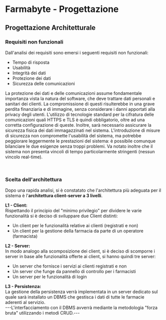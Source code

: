 # Farmabyte - Progettazione

## Progettazione Architetturale

### Requisiti non funzionali

Dall'analisi dei requisiti sono emersi i seguenti requisiti non funzionali:
- Tempo di risposta
- Usabilità
- Integrità dei dati
- Protezione dei dati 
- Sicurezza delle comunicazioni

La protezione dei dati e delle comunicazioni assume fondamentale importanza vista la natura del software, che deve trattare dati personali e sanitari dei clienti. La compromissione di questi risulterebbe in una grave perdita finanziaria e di immagine, senza considerare i danni apportati alla privacy degli utenti. L'utilizzo di tecnologie standard per la cifratura delle comunicazioni quali HTTPS e TLS è quindi obbligatorio, oltre ad una corretta configurazione di queste. Inoltre, sarà necessario assicurare la sicurezza fisica dei dati immagazzinati nel sistema.
L'introduzione di misure di sicurezza non compromette l'usabilità del sistema, ma potrebbe peggiorare leggermente le prestazioni del sistema: è possibile comunque bilanciare le due esigenze senza troppi problemi. Va notato inoltre che il sistema non presenta vincoli di tempo particolarmente stringenti (nessun vincolo real-time).

<br>

### Scelta dell'architettura

Dopo una rapida analisi, si è constatato che l'architettura più adeguata per il sistema è l'**architettura client-server a 3 livelli**.

**L1 - Client:**
<br>
Rispettando il principio del "minimo privilegio" per dividere le varie funzionalità si è deciso di sviluppare due Client distinti:

- Un client per le funzionalità relative ai clienti (registrati e non)
- Un client per la gestione della farmacia da parte di un operatore (farmacista)

**L2 - Server:**
<br>
In modo analogo alla scomposizione dei client, si è deciso di scomporre i server in base alle funzionalità offerte ai client, si hanno quindi tre server:

- Un server che fornisce i servizi ai clienti registrati e non
- Un server che funge da pannello di controllo per i farmacisti
- Un server per le funzionalità di login

**L3 - Persistenza:**
<br>
La gestione della persistenza verrà implementata in un server dedicato sul quale sarà installato un DBMS che gestisca i dati di tutte le farmacie aderenti al servizio.<br>
---L'interfacciamento con il DBMS avverrà mediante la metodologia "forza bruta" utilizzando i metodi CRUD.---

